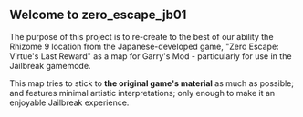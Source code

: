 ## Welcome to zero_escape_jb01

The purpose of this project is to re-create to the best of our ability the Rhizome 9 location from the Japanese-developed game, "Zero Escape: Virtue's Last Reward" as a map for Garry's Mod - particularly for use in the Jailbreak gamemode.

This map tries to stick to **the original game's material** as much as possible; and features minimal artistic interpretations; only enough to make it an enjoyable Jailbreak experience.
